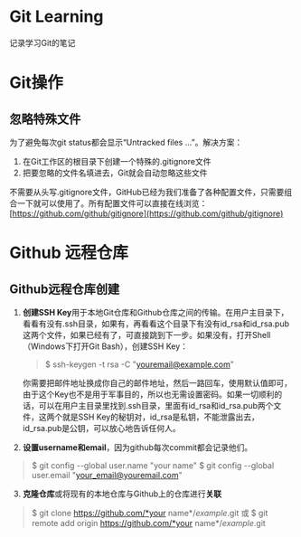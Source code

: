 Git Learning
============================
记录学习Git的笔记

# Git操作
## 忽略特殊文件
为了避免每次git status都会显示“Untracked files ...”。解决方案：

1. 在Git工作区的根目录下创建一个特殊的.gitignore文件
2. 把要忽略的文件名填进去，Git就会自动忽略这些文件

不需要从头写.gitignore文件，GitHub已经为我们准备了各种配置文件，只需要组合一下就可以使用了。所有配置文件可以直接在线浏览：[https://github.com/github/gitignore](https://github.com/github/gitignore)

# Github 远程仓库
## Github远程仓库创建

1.	**创建SSH Key**用于本地Git仓库和Github仓库之间的传输。在用户主目录下，看看有没有.ssh目录，如果有，再看看这个目录下有没有id_rsa和id_rsa.pub这两个文件，如果已经有了，可直接跳到下一步。如果没有，打开Shell（Windows下打开Git Bash），创建SSH Key：

	> $ ssh-keygen -t rsa -C "youremail@example.com" 

	你需要把邮件地址换成你自己的邮件地址，然后一路回车，使用默认值即可，由于这个Key也不是用于军事目的，所以也无需设置密码。如果一切顺利的话，可以在用户主目录里找到.ssh目录，里面有id_rsa和id_rsa.pub两个文件，这两个就是SSH Key的秘钥对，id_rsa是私钥，不能泄露出去，id_rsa.pub是公钥，可以放心地告诉任何人。

2.    **设置username和email**，因为github每次commit都会记录他们。
>  $ git config --global user.name "your name"
   $ git config --global user.email "your_email@youremail.com"

3.    **克隆仓库**或将现有的本地仓库与Github上的仓库进行**关联**
> $ git clone https://github.com/*your name*/*example*.git
  或 $ git remote add origin https://github.com/*your name*/*example*.git

